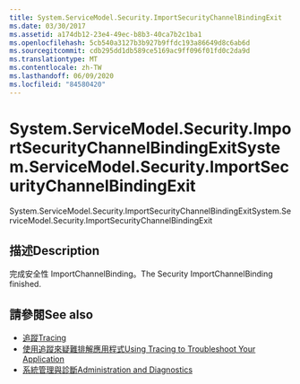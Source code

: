 ```yaml
---
title: System.ServiceModel.Security.ImportSecurityChannelBindingExit
ms.date: 03/30/2017
ms.assetid: a174db12-23e4-49ec-b8b3-40ca7b2c1ba1
ms.openlocfilehash: 5cb540a3127b3b927b9ffdc193a86649d8c6ab6d
ms.sourcegitcommit: cdb295dd1db589ce5169ac9ff096f01fd0c2da9d
ms.translationtype: MT
ms.contentlocale: zh-TW
ms.lasthandoff: 06/09/2020
ms.locfileid: "84580420"
---
```

# <a name="systemservicemodelsecurityimportsecuritychannelbindingexit"></a><span data-ttu-id="b9327-102">System.ServiceModel.Security.ImportSecurityChannelBindingExit</span><span class="sxs-lookup"><span data-stu-id="b9327-102">System.ServiceModel.Security.ImportSecurityChannelBindingExit</span></span>
<span data-ttu-id="b9327-103">System.ServiceModel.Security.ImportSecurityChannelBindingExit</span><span class="sxs-lookup"><span data-stu-id="b9327-103">System.ServiceModel.Security.ImportSecurityChannelBindingExit</span></span>  
  
## <a name="description"></a><span data-ttu-id="b9327-104">描述</span><span class="sxs-lookup"><span data-stu-id="b9327-104">Description</span></span>  
 <span data-ttu-id="b9327-105">完成安全性 ImportChannelBinding。</span><span class="sxs-lookup"><span data-stu-id="b9327-105">The Security ImportChannelBinding finished.</span></span>  
  
## <a name="see-also"></a><span data-ttu-id="b9327-106">請參閱</span><span class="sxs-lookup"><span data-stu-id="b9327-106">See also</span></span>

- [<span data-ttu-id="b9327-107">追蹤</span><span class="sxs-lookup"><span data-stu-id="b9327-107">Tracing</span></span>](index.md)
- [<span data-ttu-id="b9327-108">使用追蹤來疑難排解應用程式</span><span class="sxs-lookup"><span data-stu-id="b9327-108">Using Tracing to Troubleshoot Your Application</span></span>](using-tracing-to-troubleshoot-your-application.md)
- [<span data-ttu-id="b9327-109">系統管理與診斷</span><span class="sxs-lookup"><span data-stu-id="b9327-109">Administration and Diagnostics</span></span>](../index.md)
